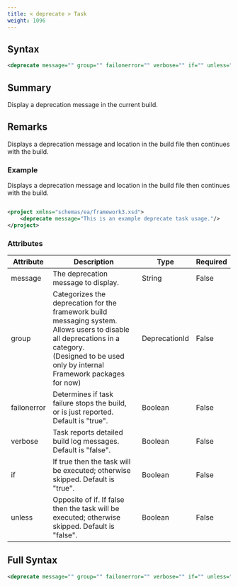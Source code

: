 ```yaml
---
title: < deprecate > Task
weight: 1096
---
```

## Syntax
```xml
<deprecate message="" group="" failonerror="" verbose="" if="" unless="" />
```
## Summary ##
Display a deprecation message in the current build.

## Remarks ##
Displays a deprecation message and location in the build file then continues with the build.



### Example ###
Displays a deprecation message and location in the build file then continues with the build.


```xml

<project xmlns="schemas/ea/framework3.xsd">
    <deprecate message="This is an example deprecate task usage."/>
</project>

```



### Attributes
| Attribute | Description | Type | Required |
| --------- | ----------- | ---- | -------- |
| message | The deprecation message to display. | String | False |
| group | Categorizes the deprecation for the framework build messaging system.<br>Allows users to disable all deprecations in a category.<br>(Designed to be used only by internal Framework packages for now) | DeprecationId | False |
| failonerror | Determines if task failure stops the build, or is just reported. Default is &quot;true&quot;. | Boolean | False |
| verbose | Task reports detailed build log messages.  Default is &quot;false&quot;. | Boolean | False |
| if | If true then the task will be executed; otherwise skipped. Default is &quot;true&quot;. | Boolean | False |
| unless | Opposite of if.  If false then the task will be executed; otherwise skipped. Default is &quot;false&quot;. | Boolean | False |

## Full Syntax
```xml
<deprecate message="" group="" failonerror="" verbose="" if="" unless="" />
```
